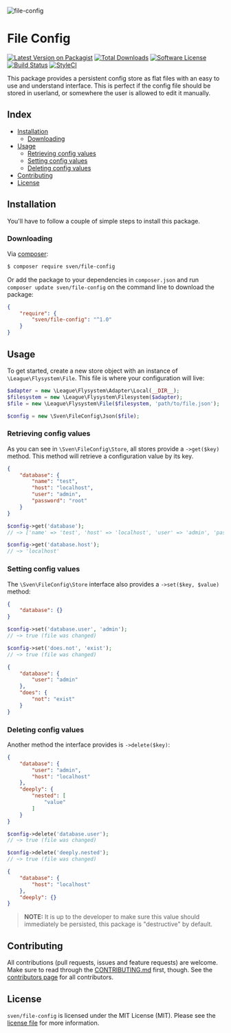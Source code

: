![file-config](https://user-images.githubusercontent.com/11269635/35174536-129cc67e-fd70-11e7-8b87-d2ba8cc24ec8.jpg)

# File Config

[![Latest Version on Packagist][ico-version]][link-packagist]
[![Total Downloads][ico-downloads]][link-downloads]
[![Software License][ico-license]](LICENSE.md)
[![Build Status][ico-circleci]][link-circleci]
[![StyleCI][ico-styleci]][link-styleci]

This package provides a persistent config store as flat files with an easy
to use and understand interface. This is perfect if the config file should
be stored in userland, or somewhere the user is allowed to edit it manually.

## Index
- [Installation](#installation)
  - [Downloading](#downloading)
- [Usage](#usage)
  - [Retrieving config values](#retrieving-config-values)
  - [Setting config values](#setting-config-values)
  - [Deleting config values](#deleting-config-values)
- [Contributing](#contributing)
- [License](#license)

## Installation
You'll have to follow a couple of simple steps to install this package.

### Downloading
Via [composer](http://getcomposer.org):

```bash
$ composer require sven/file-config
```

Or add the package to your dependencies in `composer.json` and run
`composer update sven/file-config` on the command line to download
the package:

```json
{
    "require": {
        "sven/file-config": "^1.0"
    }
}
```

## Usage
To get started, create a new store object with an instance of `\League\Flysystem\File`. 
This file is where your configuration will live:

```php
$adapter = new \League\Flysystem\Adapter\Local(__DIR__);
$filesystem = new \League\Flysystem\Filesystem($adapter);
$file = new \League\Flysystem\File($filesystem, 'path/to/file.json');

$config = new \Sven\FileConfig\Json($file);
```

### Retrieving config values
As you can see in `\Sven\FileConfig\Store`, all stores provide a `->get($key)` method.
This method will retrieve a configuration value by its key.

```json
{
    "database": {
        "name": "test",
        "host": "localhost",
        "user": "admin",
        "password": "root"
    }
}
```

```php
$config->get('database'); 
// ~> ['name' => 'test', 'host' => 'localhost', 'user' => 'admin', 'password' => root']

$config->get('database.host'); 
// ~> 'localhost'
```

### Setting config values
The `\Sven\FileConfig\Store` interface also provides a `->set($key, $value)` method:

```json
{
    "database": {}
}
```

```php
$config->set('database.user', 'admin');
// ~> true (file was changed)

$config->set('does.not', 'exist');
// ~> true (file was changed)
```

```json
{
    "database": {
        "user": "admin"
    },
    "does": {
        "not": "exist"
    }
}
```

### Deleting config values
Another method the interface provides is `->delete($key)`:

```json
{
    "database": {
        "user": "admin",
        "host": "localhost"
    },
    "deeply": {
        "nested": [
            "value"
        ]
    }
}
```

```php
$config->delete('database.user');
// ~> true (file was changed)

$config->delete('deeply.nested');
// ~> true (file was changed)
```

```json
{
    "database": {
        "host": "localhost"
    },
    "deeply": {}
}
```

> **NOTE:** It is up to the developer to make sure this value should immediately be
persisted, this package is "destructive" by default.

## Contributing
All contributions (pull requests, issues and feature requests) are
welcome. Make sure to read through the [CONTRIBUTING.md](CONTRIBUTING.md) first,
though. See the [contributors page](../../graphs/contributors) for all contributors.

## License
`sven/file-config` is licensed under the MIT License (MIT). Please see the
[license file](LICENSE.md) for more information.

[ico-version]: https://img.shields.io/packagist/v/sven/file-config.svg?style=flat-square
[ico-license]: https://img.shields.io/badge/license-MIT-green.svg?style=flat-square
[ico-downloads]: https://img.shields.io/packagist/dt/sven/file-config.svg?style=flat-square
[ico-circleci]: https://img.shields.io/circleci/project/github/svenluijten/file-config.svg?style=flat-square
[ico-styleci]: https://styleci.io/repos/:styleci/shield

[link-packagist]: https://packagist.org/packages/sven/file-config
[link-downloads]: https://packagist.org/packages/sven/file-config
[link-circleci]: https://circleci.com/gh/svenluijten/file-config
[link-styleci]: https://styleci.io/repos/:styleci
